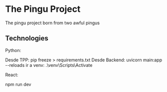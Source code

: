 # The Pingu Project

The pingu project born from two awful pingus

## Technologies


Python:


Desde TPP: pip freeze > requirements.txt
Desde Backend: uvicorn main:app --reloads
ir a venv: .\venv\Scripts\Activate


React:

npm run dev